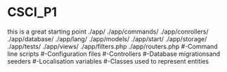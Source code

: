 CSCI_P1
=======
this is a great starting point
./app/
./app/commands/
./app/conrollers/
./app/database/
./app/lang/
./app/models/
./app/start/
./app/storage/
./app/tests/
./app/views/
./app/filters.php
./app/routers.php
#-Command line scripts
#-Configuration files
#-Controllers
#-Database migrationsand seeders
#-Localisation variables
#-Classes used to represent entities
